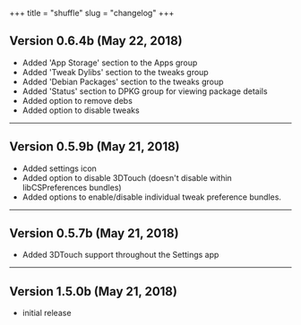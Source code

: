 +++
title = "shuffle"
slug = "changelog"
+++

## Version 0.6.4b (May 22, 2018)

- Added 'App Storage' section to the Apps group
- Added 'Tweak Dylibs' section to the tweaks group
- Added 'Debian Packages' section to the tweaks group
- Added 'Status' section to DPKG group for viewing package details
- Added option to remove debs
- Added option to disable tweaks

---

## Version 0.5.9b (May 21, 2018)

- Added settings icon
- Added option to disable 3DTouch (doesn't disable within libCSPreferences bundles)
- Added options to enable/disable individual tweak preference bundles.

---

## Version 0.5.7b (May 21, 2018)
- Added 3DTouch support throughout the Settings app

---

## Version 1.5.0b (May 21, 2018)

- initial release